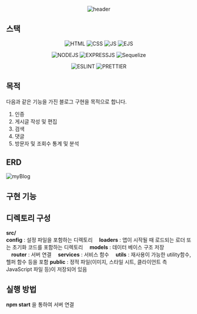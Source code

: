 <div align="center">
  
![header](https://capsule-render.vercel.app/api?text=expressTest)

</div> 

## 스택
<div align="center">

![HTML](https://img.shields.io/badge/HTML5-E34F26?style=for-the-badge&logo=html5&logoColor=white)
![CSS](https://img.shields.io/badge/CSS-239120?&style=for-the-badge&logo=css3&logoColor=white)
![JS](https://img.shields.io/badge/JavaScript-F7DF1E?style=for-the-badge&logo=JavaScript&logoColor=white) 
![EJS](https://img.shields.io/badge/EJS-B4CA65?style=for-the-badge&logo=EJS&logoColor=white)

![NODEJS](https://img.shields.io/badge/Node.js-43853D?style=for-the-badge&logo=node.js&logoColor=white)
![EXPRESSJS](https://img.shields.io/badge/Express.js-404D59?style=for-the-badge&logo=express)
![Sequelize](https://img.shields.io/badge/Sequelize-3766AB?style=for-the-badge&logo=sequelize&logoColor=white)



![ESLINT](https://img.shields.io/badge/eslint-3A33D1?style=for-the-badge&logo=eslint&logoColor=white)
![PRETTIER](https://img.shields.io/badge/prettier-1A2C34?style=for-the-badge&logo=prettier&logoColor=F7BA3E)
</div>

## 목적
다음과 같은 기능을 가진 블로그 구현을 목적으로 합니다.
1. 인증
2. 게시글 작성 및 편집
3. 검색
4. 댓글
5. 방문자 및 조회수 통계 및 분석  

## ERD
![myBlog](https://github.com/xEzIxX/expressTest/assets/128362224/828b3d09-5a4b-4579-9b37-16a64c2bd79f)



## 구현 기능


## 디렉토리 구성  
**src/**   
  **config** : 설정 파일을 포함하는 디렉토리
　**loaders** : 앱이 시작될 때 로드되는 로더 또는 초기화 코드를 포함하는 디렉토리
　**models** : 데이터 베이스 구조 저장  
　**router** : 서버 연결
　**services** : 서비스 함수
　**utils** : 재사용이 가능한 utility함수, 헬퍼 함수 등을 포함
  **public** : 정적 파일(이미지, 스타일 시트, 클라이언트 측 JavaScript 파일 등)이 저장되어 있음

## 실행 방법
**npm start** 을 통하여 서버 연결
